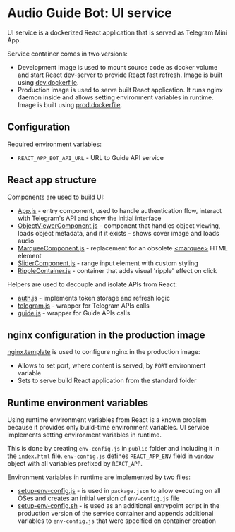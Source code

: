 # Audio Guide Bot: UI service
UI service is a dockerized React application that is served as Telegram Mini App.

Service container comes in two versions:
- Development image is used to mount source code as docker volume and start React dev-server to provide React fast refresh. Image is built using [dev.dockerfile](./dev.dockerfile).
- Production image is used to serve built React application. It runs nginx daemon inside and allows setting environment variables in runtime. Image is built using [prod.dockerfile](./prod.dockerfile).

## Configuration
Required environment variables:
- `REACT_APP_BOT_API_URL` - URL to Guide API service

## React app structure
Components are used to build UI:
- [App.js](./src/App.js) - entry component, used to handle authentication flow, interact with Telegram's API and show the initial interface
- [ObjectViewerComponent.js](./src/components/ObjectViewerComponent.js) - component that handles object viewing, loads object metadata, and if it exists - shows cover image and loads audio
- [MarqueeComponent.js](./src/components/MarqueeComponent.js) - replacement for an obsolete [\<marquee>](https://developer.mozilla.org/en-US/docs/Web/HTML/Element/marquee) HTML element
- [SliderComponent.js](./src/components/SliderComponent.js) - range input element with custom styling
- [RippleContainer.js](./src/components/RippleContainer.js) - container that adds visual 'ripple' effect on click

Helpers are used to decouple and isolate APIs from React:
- [auth.js](./src/api/auth.js) - implements token storage and refresh logic
- [telegram.js](./src/api/telegram.js) - wrapper for Telegram APIs calls
- [guide.js](./src/api/guide.js) - wrapper for Guide APIs calls

## nginx configuration in the production image
[nginx.template](./nginx.template) is used to configure nginx in the production image:
- Allows to set port, where content is served, by `PORT` environment variable
- Sets to serve build React application from the standard folder

## Runtime environment variables
Using runtime environment variables from React is a known problem because it provides only build-time environment variables. UI service implements setting environment variables in runtime.

This is done by creating `env-config.js` in `public` folder and including it in the `index.html` file. `env-config.js` defines `REACT_APP_ENV` field in `window` object with all variables prefixed by `REACT_APP`. 

Environment variables in runtime are implemented by two files:
- [setup-env-config.js](./setup-env-config.js) - is used in `package.json` to allow executing on all OSes and creates an initial version of `env-config.js` file
- [setup-env-config.sh](./setup-env-config.sh) - is used as an additional entrypoint script in the production version of the service container and appends additional variables to `env-config.js` that were specified on container creation